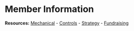 # Member Information

**Resources:** [Mechanical](resources/mechanical.md) - [Controls](resources/controls.md) - [Strategy](resources/strategy.md) - [Fundraising](resources/fundraising.md)
